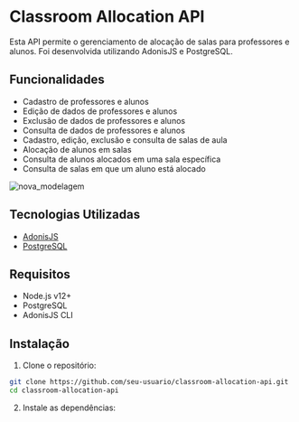 # Classroom Allocation API

Esta API permite o gerenciamento de alocação de salas para professores e alunos. Foi desenvolvida utilizando AdonisJS e PostgreSQL.

## Funcionalidades

- Cadastro de professores e alunos
- Edição de dados de professores e alunos
- Exclusão de dados de professores e alunos
- Consulta de dados de professores e alunos
- Cadastro, edição, exclusão e consulta de salas de aula
- Alocação de alunos em salas
- Consulta de alunos alocados em uma sala específica
- Consulta de salas em que um aluno está alocado

![nova_modelagem](https://github.com/user-attachments/assets/bf78d808-71c0-4854-ac5e-a192157b3276)

## Tecnologias Utilizadas

- [AdonisJS](https://adonisjs.com/)
- [PostgreSQL](https://www.postgresql.org/)

## Requisitos

- Node.js v12+ 
- PostgreSQL
- AdonisJS CLI

## Instalação

1. Clone o repositório:

```bash
git clone https://github.com/seu-usuario/classroom-allocation-api.git
cd classroom-allocation-api

```

2. Instale as dependências:
